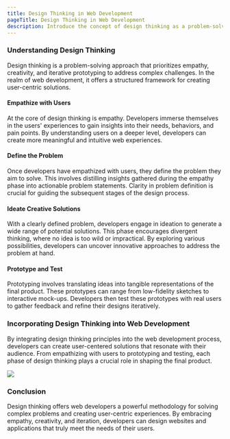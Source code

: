 ```yaml
---
title: Design Thinking in Web Development
pageTitle: Design Thinking in Web Development
description: Introduce the concept of design thinking as a problem-solving methodology.
---
```


### Understanding Design Thinking

Design thinking is a problem-solving approach that prioritizes empathy, creativity, and iterative prototyping to address complex challenges. In the realm of web development, it offers a structured framework for creating user-centric solutions.

#### Empathize with Users

At the core of design thinking is empathy. Developers immerse themselves in the users' experiences to gain insights into their needs, behaviors, and pain points. By understanding users on a deeper level, developers can create more meaningful and intuitive web experiences.

#### Define the Problem

Once developers have empathized with users, they define the problem they aim to solve. This involves distilling insights gathered during the empathy phase into actionable problem statements. Clarity in problem definition is crucial for guiding the subsequent stages of the design process.

#### Ideate Creative Solutions

With a clearly defined problem, developers engage in ideation to generate a wide range of potential solutions. This phase encourages divergent thinking, where no idea is too wild or impractical. By exploring various possibilities, developers can uncover innovative approaches to address the problem at hand.

#### Prototype and Test

Prototyping involves translating ideas into tangible representations of the final product. These prototypes can range from low-fidelity sketches to interactive mock-ups. Developers then test these prototypes with real users to gather feedback and refine their designs iteratively.

### Incorporating Design Thinking into Web Development

By integrating design thinking principles into the web development process, developers can create user-centered solutions that resonate with their audience. From empathizing with users to prototyping and testing, each phase of design thinking plays a crucial role in shaping the final product.

![](/assets/images/Rectangle2_14.webp)

### Conclusion

Design thinking offers web developers a powerful methodology for solving complex problems and creating user-centric experiences. By embracing empathy, creativity, and iteration, developers can design websites and applications that truly meet the needs of their users.